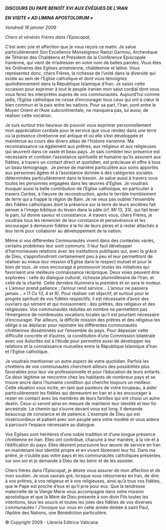 ***DISCOURS DU PAPE BENOÎT XVI*** ***AUX ÉVÊQUES DE L'IRAN***

***EN VISITE « *AD LIMINA APOSTOLORUM* »***

*Vendredi 16 janvier 2009*

*Chers et vénérés Frères dans l’Episcopat,*

C’est avec joie et affection que je vous reçois ce matin. Je salue particulièrement Son Excellence Monseigneur Ramzi Garmou, Archevêque de Téhéran des Chaldéens et Président de la Conférence Episcopale Iranienne, qui vient de m’adresser en votre nom de belles paroles. Vous êtes les Ordinaires des Eglises arménienne, chaldéenne et latine. Vous représentez donc, chers Frères, la richesse de l’unité dans la diversité qui existe au sein de l’Eglise catholique et dont vous témoignez quotidiennement dans la République Islamique d’Iran. Je saisis cette occasion pour exprimer à tout le peuple iranien mon salut cordial dont vous vous ferez les interprètes auprès de vos communautés. Aujourd’hui comme jadis, l’Eglise catholique ne cesse d’encourager tous ceux qui ont à cœur le bien commun et la paix entre les nations. Pour sa part, l’Iran, pont entre le Moyen Orient et l’Asie subcontinentale, ne manquera pas, lui aussi, de réaliser cette vocation.

Je suis surtout très heureux de pouvoir vous exprimer personnellement mon appréciation cordiale pour le service que vous rendez dans une terre où la présence chrétienne est antique et où elle s’est développée et maintenue au cours des divers aléas de l’histoire iranienne. Ma reconnaissance va également aux prêtres, aux religieux et aux religieuses qui œuvrent dans ce vaste et beau pays. Je sais combien leur présence est nécessaire et combien l’assistance spirituelle et humaine qu’ils assurent aux fidèles, à travers un contact direct et quotidien, est précieuse et offre à tous un beau témoignage.  Je pense de manière particulière aux soins apportés aux personnes âgées et à l’assistance donnée à des catégories sociales déterminées particulièrement dans le besoin. Je salue aussi à travers vous toutes les personnes engagées dans les œuvres d’Eglise. Je voudrais évoquer aussi la belle contribution de l’Eglise catholique, en particulier à travers *Caritas*, à l’œuvre de reconstruction, après le terrible tremblement de terre qui a frappé la région de Bam. Je ne veux pas oublier l’ensemble des fidèles catholiques dont la présence sur la terre de leurs ancêtres fait penser à l’image biblique du levain dans la pâte (cf. *Mt* 13, 33), qui fait lever le pain, lui donne saveur et consistance. A travers vous, chers Frères, je voudrais tous les remercier de leur constance et persévérance et les encourager à demeurer fidèles à la foi de leurs pères et à rester attachés à leur terre pour collaborer au développement de la nation.

Même si vos différentes Communautés vivent dans des contextes variés, certains problèmes leur sont communs. Il leur faut développer d’harmonieuses relations avec les institutions publiques qui, avec la grâce de Dieu, s’approfondiront certainement peu à peu et leur permettront de réaliser au mieux leur mission d’Eglise dans le respect mutuel et pour le bien de tous. Je vous encourage à promouvoir toutes les initiatives qui favorisent une meilleure connaissance réciproque. Deux voies peuvent être explorées : celle du dialogue culturel, richesse plurimillénaire de l’Iran, et celle de la charité. Cette dernière illuminera la première et en sera le moteur. « L’amour prend patience ; l’amour rend service… L’amour ne passera jamais… » (1 *Co* 13, 4 et 8). Pour réaliser cet objectif, et surtout pour le progrès spirituel de vos fidèles respectifs, il est nécessaire d’avoir des ouvriers qui sèment et qui moissonnent : des prêtres, des religieux et des religieuses. Vos communautés réduites en nombre ne permettent pas l’émergence de nombreuses vocations locales qu’il est pourtant nécessaire d’encourager. Par ailleurs, la difficile mission des prêtres et des religieux les oblige à se déplacer pour rejoindre les différentes communautés chrétiennes disséminées sur l’ensemble du pays. Pour dépasser cette difficulté concrète et d’autres, la constitution d’une Commission bilatérale avec vos Autorités est à l’étude pour permettre aussi de développer les relations et la connaissance mutuelles entre la République Islamique d’Iran et l’Eglise catholique.

Je voudrais mentionner un autre aspect de votre quotidien. Parfois les chrétiens de vos communautés cherchent ailleurs des possibilités plus favorables pour leur vie professionnelle et pour l’éducation de leurs enfants. Ce désir légitime se rencontre chez les habitants de nombreux pays et se trouve ancré dans l’humaine condition qui cherche toujours un meilleur. Cette situation vous incite, en tant que pasteurs de votre troupeau, à aider particulièrement les fidèles qui demeurent en Iran et à les encourager à rester en contact avec les membres de leurs familles qui ont choisi un autre destin. Ceux-ci seront ainsi en mesure de maintenir leur identité et leur foi ancestrale. Le chemin qui s’ouvre devant vous est long. Il demande beaucoup de constance et de patience. L’exemple de Dieu qui est miséricordieux et patient avec son peuple sera votre modèle et vous aidera à parcourir l’espace nécessaire au dialogue.

Vos Eglises sont héritières d’une noble tradition et d’une longue présence chrétienne en Iran. Elles ont contribué, chacune à leur manière, à la vie et à l’édification du pays. Elles désirent poursuivre leur œuvre de service en Iran en maintenant leur identité propre et en vivant librement leur foi. Dans ma prière, je n’oublie pas votre pays et les communautés catholiques présentes sur son sol et je demande à Dieu de les bénir et de les assister.

Chers frères dans l’Episcopat, je désire vous assurer de mon affection et de mon soutien. Je vous saurais gré, lorsque vous retournerez en Iran, de dire à vos prêtres, à vos religieux et à vos religieuses, ainsi qu’à tous vos fidèles, que le Pape est proche d’eux et qu’il prie pour eux. Que la tendresse maternelle de la Vierge Marie vous accompagne dans votre mission apostolique et que la Mère de Dieu présente à son divin Fils toutes les intentions, tous les soucis et toutes les joies des fidèles de vos diverses communautés ! J’invoque sur vous en cette année dédiée à saint Paul, l’Apôtre des Nations, une Bénédiction particulière.

© Copyright 2009 - Libreria Editrice Vaticana